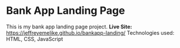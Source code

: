 # Bank App Landing Page
This is my bank app landing page project.
 **Live Site:** https://jeffreyemelike.github.io/bankapp-landing/
 Technologies used: HTML, CSS, JavaScript
